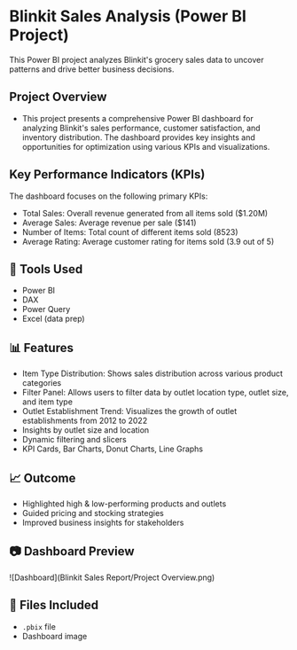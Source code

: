 # Blinkit Sales Analysis (Power BI Project)

This Power BI project analyzes Blinkit's grocery sales data to uncover patterns and drive better business decisions.

## Project Overview
- This project presents a comprehensive Power BI dashboard for analyzing Blinkit's sales performance, customer satisfaction, and inventory distribution. The dashboard provides key insights and opportunities for     optimization using various KPIs and visualizations.

## Key Performance Indicators (KPIs)
The dashboard focuses on the following primary KPIs:

- Total Sales: Overall revenue generated from all items sold ($1.20M)
- Average Sales: Average revenue per sale ($141)
- Number of Items: Total count of different items sold (8523)
- Average Rating: Average customer rating for items sold (3.9 out of 5)
## 🔧 Tools Used
- Power BI
- DAX
- Power Query
- Excel (data prep)

## 📊 Features
- Item Type Distribution: Shows sales distribution across various product categories
- Filter Panel: Allows users to filter data by outlet location type, outlet size, and item type
- Outlet Establishment Trend: Visualizes the growth of outlet establishments from 2012 to 2022
- Insights by outlet size and location
- Dynamic filtering and slicers
- KPI Cards, Bar Charts, Donut Charts, Line Graphs

## 📈 Outcome
- Highlighted high & low-performing products and outlets
- Guided pricing and stocking strategies
- Improved business insights for stakeholders

## 📷 Dashboard Preview
![Dashboard](Blinkit Sales Report/Project Overview.png)

## 📂 Files Included
- `.pbix` file
- Dashboard image
